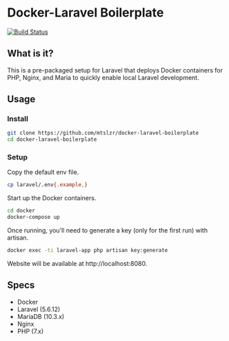 # Docker-Laravel Boilerplate

[![Build Status](https://travis-ci.com/mtslzr/docker-laravel-boilerplate.svg?branch=master)](https://travis-ci.com/mtslzr/docker-laravel-boilerplate)

## What is it?

This is a pre-packaged setup for Laravel that deploys Docker containers for PHP, Nginx, and Maria to quickly enable local Laravel development.

## Usage

### Install

```bash
git clone https://github.com/mtslzr/docker-laravel-boilerplate
cd docker-laravel-boilerplate
```

### Setup

Copy the default env file.

```bash
cp laravel/.env{.example,}
```

Start up the Docker containers.

```bash
cd docker
docker-compose up
```

Once running, you'll need to generate a key (only for the first run) with artisan.

```bash
docker exec -ti laravel-app php artisan key:generate
```

Website will be available at http://localhost:8080.

## Specs

* Docker
* Laravel (5.6.12)
* MariaDB (10.3.x)
* Nginx
* PHP (7.x)